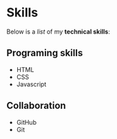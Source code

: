 # Skills
Below is a _list_ of my **technical skills**:

## Programing skills
- HTML
- CSS
- Javascript

## Collaboration
- GitHub
- Git
